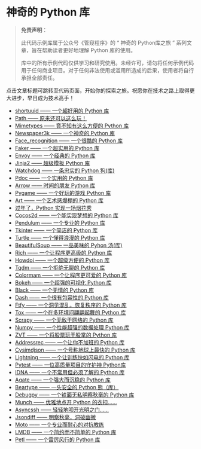 # 神奇的 Python 库

> **免责声明**：
>
> 此代码示例库属于公众号《管窥程序》的 “ 神奇的 Python库之旅 ” 系列文章，旨在帮助读者更好地理解 Python 库的使用。
>
> 库中的所有示例代码仅供学习和研究使用。未经许可，请勿将任何示例代码用于任何商业项目。对于任何非法使用或滥用所造成的后果，使用者将自行承担全部责任。

点击文章标题可跳转至代码页面，开始你的探索之旅。祝愿你在技术之路上取得更大进步，早日成为技术高手！

- [shortuuid —— 一个超好用的 Python 库](./codes/shortuuid_code/main.py)
- [Path —— 原来还可以这么玩！](./codes/path_code/main.py)
- [Mimetypes —— 竟不知有这么方便的 Python 库](./codes/mimetypes_code/main.py)
- [Newspaper3k —— 一个神奇的 Python 库](./codes/newspaper3k/main.py)
- [Face_recognition —— 一个很酷的 Python 库](./codes/face_recognition/main.py)
- [Faker —— 一个超实用的 Python 库](./codes/faker/main.py)
- [Envoy —— 一个经典的 Python 库](./codes/envoy/main.py)
- [Jinja2 —— 超级模板 Python 库](./codes/jinjia2/main.py)
- [Watchdog —— 一条忠实的 Python 狗(库)](./codes/watchdog/main.py)
- [Pdoc —— 一个实用的 Python 库](./codes/pdoc/main.py)
- [Arrow —— 时间的朋友 Python 库](./codes/arrow/main.py)
- [Pygame —— 一个好玩的游戏 Python 库](./codes/pygame/)
- [Art —— 一个艺术感爆棚的 Python 库](./codes/art/main.py)
- [过年了，Python 实现一场烟花秀](./codes/fireworks/main.py)
- [Cocos2d —— 一个能实现梦想的 Python 库](./codes/cocos2d/main.py)
- [Pendulum —— 一个专业的 Python 库](./codes/pendulum/main.py)
- [Tkinter —— 一个简洁的 Python 库](./codes/tkinter/)
- [Turtle —— 一个懂得浪漫的 Python 库](./codes/turtle/main.py)
- [BeautifulSoup —— 一品美味的 Pyhon 汤(库)](./codes/beautifulsoup/main.py)
- [Rich —— 一个让程序更高级的 Python 库](./codes/rich/main.py)
- [Howdoi —— 一个超级方便的 Python 库](./codes/howdoi/main.sh)
- [Tqdm —— 一个拒绝无聊的 Python 库](./codes/tqdm/main.py)
- [Colormam —— 一个让程序更可爱的 Python 库](./codes/colormam/main.py)
- [Bokeh —— 一个超强的可视化 Python 库](./codes/bokeh/main.py)
- [Black —— 一个无情的 Python 库](./codes/black/)
- [Dash —— 一个很有包容性的 Python 库](./codes/dash/)
- [Ftfy —— 一个洞见混乱，恢复秩序的 Python 库](./codes/ftfy/main.py)
- [Tox —— 一个在多环境间翩翩起舞的 Python 库](./codes/tox/tox.ini)
- [Scrapy —— 一个无敌于网络的 Python 库](./codes/scrapy/)
- [Numpy —— 一个性能超强的数据处理 Python 库](./codes/numpy/main.py)
- [ZVT —— 一个将股票玩于股掌的 Python 库](./codes/zvt/main.py)
- [Addressrec —— 一个让你不加班的 Python 库](./codes/addressrec/)
- [Cysimdjson —— 一个号称地球上最快的 Python 库](./codes/cysimdjson/main.py)
- [Lightning —— 一个让训练快如闪电的 Python 库](./codes/lightning/main.py)
- [Pytest —— 一位高质量项目的守护神 Python库](./codes/pytest/main.py)
- [IDNA —— 一个不常用但必须了解的 Python 库](./codes/idna/main.py)
- [Agate —— 一个强大而沉稳的 Python 库](./codes/agate/main.py)
- [Beartype —— 一头安全的 Python 熊（库）](./codes/beartype/main.py)
- [Debugpy —— 一个铁面无私明察秋毫的 Python 库](./codes/debugpy/)
- [Munch —— 优雅地点开 Python 的衣扣……](./codes/munch/main.py)
- [Asyncssh —— 轻轻地叩开光明之门……](./codes/asyncssh/main.py)
- [Jsondiff —— 明察秋毫，洞破幽微](./codes/jsondiff/main.py)
- [Moto —— 一个专业而耐心的对抗教练](./codes/moto/main.py)
- [LMDB —— 一个简约而不简单的 Python 库](./codes/lmdb/main.py)
- [Petl —— 一个雷厉风行的 Python 库](./codes/petl/main.py)
